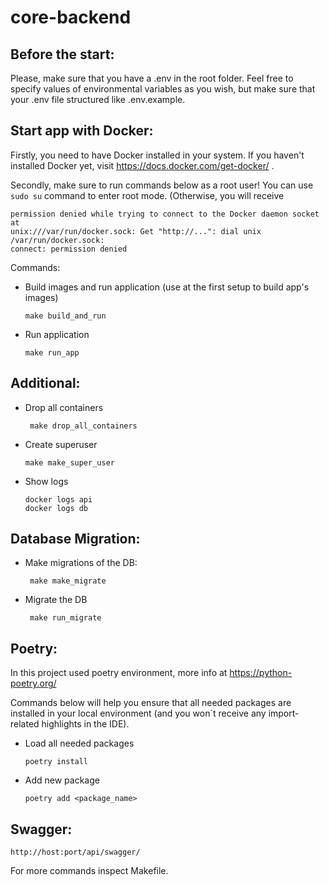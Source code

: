 # core-backend

Before the start:
 - 

Please, make sure that you have a .env in the root folder. Feel free to specify values of environmental variables
as you wish, but make sure that your .env file structured like .env.example.

Start app with Docker:
 -

Firstly, you need to have Docker installed in your system. 
If you haven't installed Docker yet, visit https://docs.docker.com/get-docker/ .

Secondly, make sure to run commands below as a root user!
You can use `sudo su` command to enter root mode.
(Otherwise, you will receive 

    permission denied while trying to connect to the Docker daemon socket at 
    unix:///var/run/docker.sock: Get "http://...": dial unix /var/run/docker.sock: 
    connect: permission denied


Commands:

 - Build images and run application (use at the first setup to build app's images)

       make build_and_run

 - Run application

       make run_app

Additional:
 - 

 - Drop all containers

        make drop_all_containers

 - Create superuser

       make make_super_user

 - Show logs 

       docker logs api
       docker logs db


Database Migration:
 -

 - Make migrations of the DB:

        make make_migrate

 - Migrate the DB

        make run_migrate



Poetry:
 - 
In this project used poetry environment, more info at https://python-poetry.org/

Commands below will help you ensure that all needed packages are installed in your local environment 
(and you won`t receive any import-related highlights in the IDE).

 - Load all needed packages

       poetry install

 - Add new package

       poetry add <package_name>

Swagger:
-
    http://host:port/api/swagger/

For more commands inspect Makefile.
